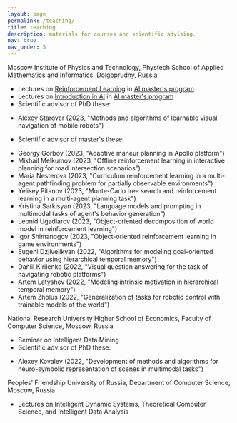 ```yaml
---
layout: page
permalink: /teaching/
title: teaching
description: materials for courses and scientific advising.
nav: true
nav_order: 5
---
```


Moscow Institute of Physics and Technology, Phystech School of Applied Mathematics and Informatics, Dolgoprudny, Russia
* Lectures on <a href='http://rairi.ru/wiki/index.php/Машинное_обучение_с_подкреплением'>Reinforcement Learning</a> in <a href='http://rairi.ru/wiki/index.php/Магистерская_программа_МТИИ'>AI master's program</a>
* Lectures on <a href='http://rairi.ru/wiki/index.php/Введение_в_методы_искусственного_интеллекта'>Introduction in AI</a> in <a href='http://rairi.ru/wiki/index.php/Магистерская_программа_МТИИ'>AI master's program</a>
* Scientific advisor of PhD these:
 - Alexey Starover (2023, "Methods and algorithms of learnable visual navigation of mobile robots")
* Scientific advisor of master's these:
 - Georgy Gorbov (2023, "Adaptive maneur planning in Apollo platform")
 - Mikhail Melkumov (2023, "Offline reinforcement learning in interactive planning for road intersection scenarios")
 - Maria Nesterova (2023, "Curriculum reinforcement learning in a multi-agent pathfinding problem for partially observable environments")
 - Yelisey Pitanov (2023, "Monte-Carlo tree search and reinforcement learning in a multi-agent planning task")
 - Kristina Sarkisyan (2023, "Language models and prompting in multimodal tasks of agent's behavior generation")
 - Leonid Ugadiarov (2023, "Object-oriented decomposition of world model in reinforcement learning")
 - Igor Shimanogov (2023, "Object-oriented reinforcement learning in game environments")
 - Eugeni Dzjivelikyan (2022, "Algorithms for modeling goal-oriented behavior using hierarchical temporal memory")
 - Daniil Kirilenko (2022, "Visual question answering for the task of navigating robotic platforms")
 - Artem Latyshev (2022, "Modeling intrinsic motivation in hierarchical temporal memory")
 - Artem Zholus (2022, "Generalization of tasks for robotic control with trainable models of the world")

National Research University Higher School of Economics, Faculty of Computer Science, Moscow, Russia
* Seminar on Intelligent Data Mining
* Scientific advisor of PhD these:
 - Alexey Kovalev (2022, "Development of methods and algorithms for neuro-symbolic representation of scenes in multimodal tasks")

Peoples’ Friendship University of Russia, Department of Computer Science, Moscow, Russia
* Lectures on Intelligent Dynamic Systems, Theoretical Computer Science, and Intelligent Data Analysis

